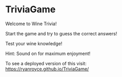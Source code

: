 # TriviaGame

Welcome to Wine Trivia!

Start the game and try to guess the correct answers!

Test your wine knowledge!

Hint: Sound on for maximum enjoyment!

To see a deployed version of this visit: https://ryanroyce.github.io/TriviaGame/
